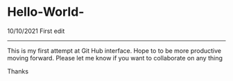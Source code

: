 # Hello-World-
10/10/2021          First edit


_____________________________________________________________________________________________________________


This is my first attempt at Git Hub interface. Hope to to be more productive moving forward.
Please let me know if you want to collaborate on any thing 

Thanks 
